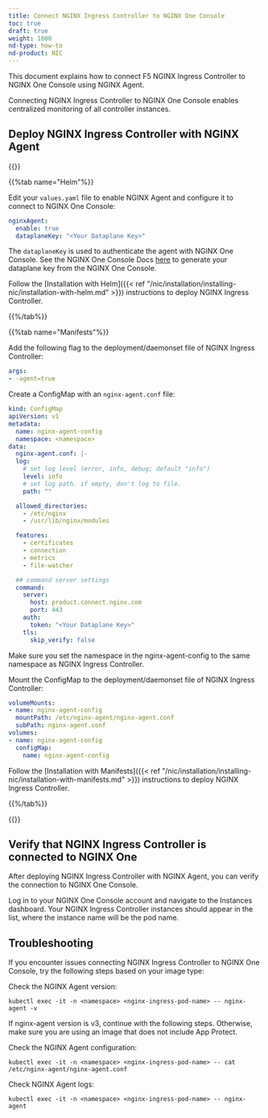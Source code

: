```yaml
---
title: Connect NGINX Ingress Controller to NGINX One Console
toc: true
draft: true
weight: 1800
nd-type: how-to
nd-product: NIC
---
```


This document explains how to connect F5 NGINX Ingress Controller to NGINX One Console using NGINX Agent.

Connecting NGINX Ingress Controller to NGINX One Console enables centralized monitoring of all controller instances.

## Deploy NGINX Ingress Controller with NGINX Agent

{{<tabs name="deploy-config-resource">}}

{{%tab name="Helm"%}}

Edit your `values.yaml` file to enable NGINX Agent and configure it to connect to NGINX One Console:
```yaml
nginxAgent:
  enable: true
  dataplaneKey: "<Your Dataplane Key>"
```

 The `dataplaneKey` is used to authenticate the agent with NGINX One Console. See the NGINX One Console Docs [here](https://docs.nginx.com/nginx-one/getting-started/#generate-data-plane-key) to generate your dataplane key from the NGINX One Console.


Follow the [Installation with Helm]({{< ref "/nic/installation/installing-nic/installation-with-helm.md" >}}) instructions to deploy NGINX Ingress Controller.

{{%/tab%}}

{{%tab name="Manifests"%}}

Add the following flag to the deployment/daemonset file of NGINX Ingress Controller:

```yaml
args:
- -agent=true
```

Create a ConfigMap with an `nginx-agent.conf` file:

```yaml
kind: ConfigMap
apiVersion: v1
metadata:
  name: nginx-agent-config
  namespace: <namespace>
data:
  nginx-agent.conf: |-
  log:
    # set log level (error, info, debug; default "info")
    level: info
    # set log path. if empty, don't log to file.
    path: ""

  allowed_directories:
    - /etc/nginx
    - /usr/lib/nginx/modules

  features:
    - certificates
    - connection
    - metrics
    - file-watcher

  ## command server settings
  command:
    server:
      host: product.connect.nginx.com
      port: 443
    auth:
      token: "<Your Dataplane Key>"
    tls:
      skip_verify: false
```      
  
Make sure you set the namespace in the nginx-agent-config to the same namespace as NGINX Ingress Controller.

Mount the ConfigMap to the deployment/daemonset file of NGINX Ingress Controller:

```yaml
volumeMounts:
- name: nginx-agent-config
  mountPath: /etc/nginx-agent/nginx-agent.conf
  subPath: nginx-agent.conf
volumes:
- name: nginx-agent-config
  configMap:
    name: nginx-agent-config
```

Follow the [Installation with Manifests]({{< ref "/nic/installation/installing-nic/installation-with-manifests.md" >}}) instructions to deploy NGINX Ingress Controller.

{{%/tab%}}

{{</tabs>}}

## Verify that NGINX Ingress Controller is connected to NGINX One

After deploying NGINX Ingress Controller with NGINX Agent, you can verify the connection to NGINX One Console.

Log in to your NGINX One Console account and navigate to the Instances dashboard. Your NGINX Ingress Controller instances should appear in the list, where the instance name will be the pod name.

## Troubleshooting

If you encounter issues connecting NGINX Ingress Controller to NGINX One Console, try the following steps based on your image type:

Check the NGINX Agent version:

```shell
kubectl exec -it -n <namespace> <nginx-ingress-pod-name> -- nginx-agent -v
```
  
If nginx-agent version is v3, continue with the following steps.
Otherwise, make sure you are using an image that does not include App Protect. 

Check the NGINX Agent configuration:

```shell
kubectl exec -it -n <namespace> <nginx-ingress-pod-name> -- cat /etc/nginx-agent/nginx-agent.conf
```

Check NGINX Agent logs:

```shell
kubectl exec -it -n <namespace> <nginx-ingress-pod-name> -- nginx-agent
```
